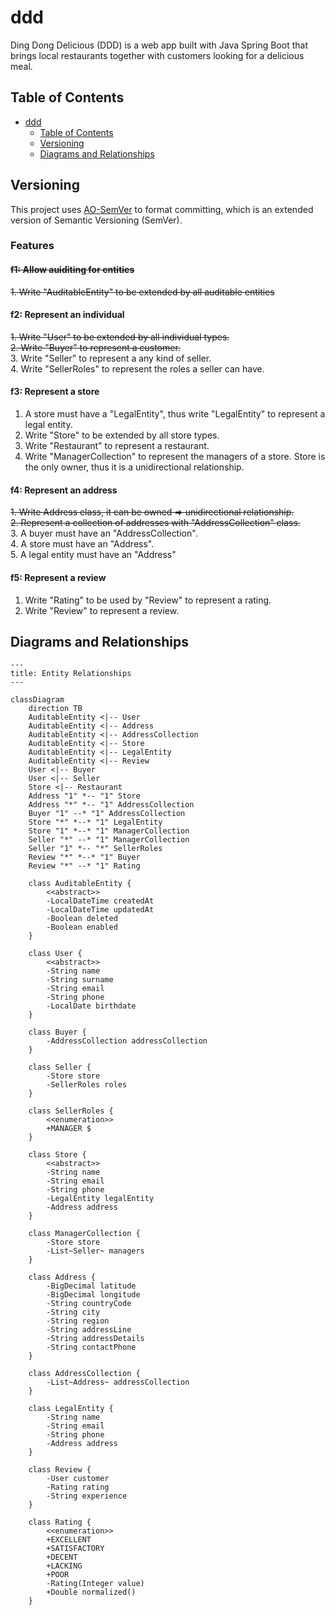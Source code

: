 # ddd

Ding Dong Delicious (DDD) is a web app built with Java Spring Boot
that brings local restaurants together with customers looking for a delicious meal.

## Table of Contents

- [ddd](#ddd)
    - [Table of Contents](#table-of-contents)
    - [Versioning](#versioning)
    - [Diagrams and Relationships](#diagrams-and-relationships)

## Versioning

This project uses [AO-SemVer](https://github.com/alcheware/alpha-oriented-semantic-versioning) to format committing,
which is an extended version of Semantic Versioning (SemVer).

### Features

#### ~~f1: Allow auiditing for entities~~

~~1. Write "AuditableEntity" to be extended by all auditable entities~~

#### f2: Represent an individual

~~1. Write "User" to be extended by all individual types.~~  
~~2. Write "Buyer" to represent a customer.~~  
3. Write "Seller" to represent a any kind of seller.  
4. Write "SellerRoles" to represent the roles a seller can have.  

#### f3: Represent a store

1. A store must have a "LegalEntity", thus write "LegalEntity" to represent a legal entity.  
2. Write "Store" to be extended by all store types.  
3. Write "Restaurant" to represent a restaurant.  
4. Write "ManagerCollection" to represent the managers of a store. Store is the only owner, thus it is a unidirectional
   relationship.  

#### f4: Represent an address

~~1. Write Address class, it can be owned => unidirectional relationship.~~    
~~2. Represent a collection of addresses with "AddressCollection" class.~~  
3. A buyer must have an "AddressCollection".  
4. A store must have an "Address".  
5. A legal entity must have an "Address"  

#### f5: Represent a review

1. Write "Rating" to be used by "Review" to represent a rating.  
2. Write "Review" to represent a review.  

## Diagrams and Relationships

```mermaid
---
title: Entity Relationships
---

classDiagram
    direction TB
    AuditableEntity <|-- User
    AuditableEntity <|-- Address
    AuditableEntity <|-- AddressCollection
    AuditableEntity <|-- Store
    AuditableEntity <|-- LegalEntity
    AuditableEntity <|-- Review
    User <|-- Buyer
    User <|-- Seller
    Store <|-- Restaurant
    Address "1" *-- "1" Store
    Address "*" *-- "1" AddressCollection
    Buyer "1" --* "1" AddressCollection
    Store "*" *--* "1" LegalEntity
    Store "1" *--* "1" ManagerCollection
    Seller "*" --* "1" ManagerCollection
    Seller "1" *-- "*" SellerRoles
    Review "*" *--* "1" Buyer
    Review "*" --* "1" Rating

    class AuditableEntity {
        <<abstract>>
        -LocalDateTime createdAt
        -LocalDateTime updatedAt
        -Boolean deleted
        -Boolean enabled
    }

    class User {
        <<abstract>>
        -String name
        -String surname
        -String email
        -String phone
        -LocalDate birthdate
    }

    class Buyer {
        -AddressCollection addressCollection
    }

    class Seller {
        -Store store
        -SellerRoles roles
    }

    class SellerRoles {
        <<enumeration>>
        +MANAGER $
    }

    class Store {
        <<abstract>>
        -String name
        -String email
        -String phone
        -LegalEntity legalEntity
        -Address address
    }

    class ManagerCollection {
        -Store store
        -List~Seller~ managers
    }

    class Address {
        -BigDecimal latitude
        -BigDecimal longitude
        -String countryCode
        -String city
        -String region
        -String addressLine
        -String addressDetails
        -String contactPhone
    }

    class AddressCollection {
        -List~Address~ addressCollection
    }

    class LegalEntity {
        -String name
        -String email
        -String phone
        -Address address
    }

    class Review {
        -User customer
        -Rating rating
        -String experience
    }

    class Rating {
        <<enumeration>>
        +EXCELLENT
        +SATISFACTORY
        +DECENT
        +LACKING
        +POOR
        -Rating(Integer value)
        +Double normalized()
    }
```